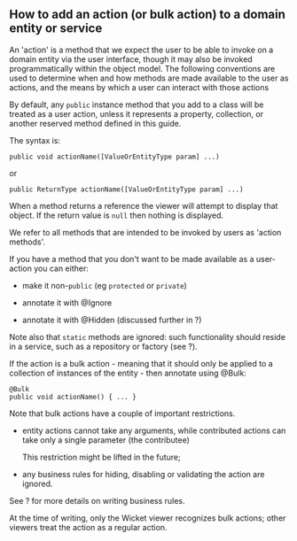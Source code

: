How to add an action (or bulk action) to a domain entity or service
---------------------------------------------------------

An 'action' is a method that we expect the user to be able to invoke on
a domain entity via the user interface, though it may also be invoked
programmatically within the object model. The following conventions are
used to determine when and how methods are made available to the user as
actions, and the means by which a user can interact with those actions

By default, any `public` instance method that you add to a class will be
treated as a user action, unless it represents a property, collection,
or another reserved method defined in this guide.

The syntax is:

    public void actionName([ValueOrEntityType param] ...)

or

    public ReturnType actionName([ValueOrEntityType param] ...)

When a method returns a reference the viewer will attempt to display
that object. If the return value is `null` then nothing is displayed.

We refer to all methods that are intended to be invoked by users as
'action methods'.

If you have a method that you don't want to be made available as a
user-action you can either:

-   make it non-`public` (eg `protected` or `private`)

-   annotate it with @Ignore

-   annotate it with @Hidden (discussed further in ?)

Note also that `static` methods are ignored: such functionality should
reside in a service, such as a repository or factory (see ?).

If the action is a bulk action - meaning that it should only be applied
to a collection of instances of the entity - then annotate using @Bulk:

    @Bulk
    public void actionName() { ... }

Note that bulk actions have a couple of important restrictions.

-   entity actions cannot take any arguments, while contributed actions
    can take only a single parameter (the contributee)

    This restriction might be lifted in the future;

-   any business rules for hiding, disabling or validating the action
    are ignored.

See ? for more details on writing business rules.

At the time of writing, only the Wicket viewer recognizes bulk actions;
other viewers treat the action as a regular action.

